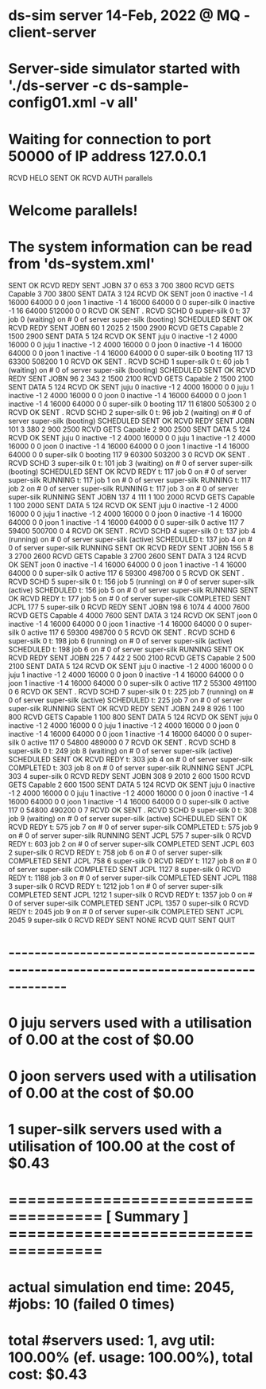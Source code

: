 # ds-sim server 14-Feb, 2022 @ MQ - client-server
# Server-side simulator started with './ds-server -c ds-sample-config01.xml -v all'
# Waiting for connection to port 50000 of IP address 127.0.0.1
RCVD HELO
SENT OK
RCVD AUTH parallels
# Welcome  parallels!
# The system information can be read from 'ds-system.xml'
SENT OK
RCVD REDY
SENT JOBN 37 0 653 3 700 3800
RCVD GETS Capable 3 700 3800
SENT DATA 3 124
RCVD OK
SENT joon 0 inactive -1 4 16000 64000 0 0
joon 1 inactive -1 4 16000 64000 0 0
super-silk 0 inactive -1 16 64000 512000 0 0
RCVD OK
SENT .
RCVD SCHD 0 super-silk 0
t:         37 job     0 (waiting) on # 0 of server super-silk (booting) SCHEDULED
SENT OK
RCVD REDY
SENT JOBN 60 1 2025 2 1500 2900
RCVD GETS Capable 2 1500 2900
SENT DATA 5 124
RCVD OK
SENT juju 0 inactive -1 2 4000 16000 0 0
juju 1 inactive -1 2 4000 16000 0 0
joon 0 inactive -1 4 16000 64000 0 0
joon 1 inactive -1 4 16000 64000 0 0
super-silk 0 booting 117 13 63300 508200 1 0
RCVD OK
SENT .
RCVD SCHD 1 super-silk 0
t:         60 job     1 (waiting) on # 0 of server super-silk (booting) SCHEDULED
SENT OK
RCVD REDY
SENT JOBN 96 2 343 2 1500 2100
RCVD GETS Capable 2 1500 2100
SENT DATA 5 124
RCVD OK
SENT juju 0 inactive -1 2 4000 16000 0 0
juju 1 inactive -1 2 4000 16000 0 0
joon 0 inactive -1 4 16000 64000 0 0
joon 1 inactive -1 4 16000 64000 0 0
super-silk 0 booting 117 11 61800 505300 2 0
RCVD OK
SENT .
RCVD SCHD 2 super-silk 0
t:         96 job     2 (waiting) on # 0 of server super-silk (booting) SCHEDULED
SENT OK
RCVD REDY
SENT JOBN 101 3 380 2 900 2500
RCVD GETS Capable 2 900 2500
SENT DATA 5 124
RCVD OK
SENT juju 0 inactive -1 2 4000 16000 0 0
juju 1 inactive -1 2 4000 16000 0 0
joon 0 inactive -1 4 16000 64000 0 0
joon 1 inactive -1 4 16000 64000 0 0
super-silk 0 booting 117 9 60300 503200 3 0
RCVD OK
SENT .
RCVD SCHD 3 super-silk 0
t:        101 job     3 (waiting) on # 0 of server super-silk (booting) SCHEDULED
SENT OK
RCVD REDY
t:        117 job     0 on # 0 of server super-silk RUNNING
t:        117 job     1 on # 0 of server super-silk RUNNING
t:        117 job     2 on # 0 of server super-silk RUNNING
t:        117 job     3 on # 0 of server super-silk RUNNING
SENT JOBN 137 4 111 1 100 2000
RCVD GETS Capable 1 100 2000
SENT DATA 5 124
RCVD OK
SENT juju 0 inactive -1 2 4000 16000 0 0
juju 1 inactive -1 2 4000 16000 0 0
joon 0 inactive -1 4 16000 64000 0 0
joon 1 inactive -1 4 16000 64000 0 0
super-silk 0 active 117 7 59400 500700 0 4
RCVD OK
SENT .
RCVD SCHD 4 super-silk 0
t:        137 job     4 (running) on # 0 of server super-silk (active) SCHEDULED
t:        137 job     4 on # 0 of server super-silk RUNNING
SENT OK
RCVD REDY
SENT JOBN 156 5 8 3 2700 2600
RCVD GETS Capable 3 2700 2600
SENT DATA 3 124
RCVD OK
SENT joon 0 inactive -1 4 16000 64000 0 0
joon 1 inactive -1 4 16000 64000 0 0
super-silk 0 active 117 6 59300 498700 0 5
RCVD OK
SENT .
RCVD SCHD 5 super-silk 0
t:        156 job     5 (running) on # 0 of server super-silk (active) SCHEDULED
t:        156 job     5 on # 0 of server super-silk RUNNING
SENT OK
RCVD REDY
t:        177 job     5 on # 0 of server super-silk COMPLETED
SENT JCPL 177 5 super-silk 0
RCVD REDY
SENT JOBN 198 6 1074 4 4000 7600
RCVD GETS Capable 4 4000 7600
SENT DATA 3 124
RCVD OK
SENT joon 0 inactive -1 4 16000 64000 0 0
joon 1 inactive -1 4 16000 64000 0 0
super-silk 0 active 117 6 59300 498700 0 5
RCVD OK
SENT .
RCVD SCHD 6 super-silk 0
t:        198 job     6 (running) on # 0 of server super-silk (active) SCHEDULED
t:        198 job     6 on # 0 of server super-silk RUNNING
SENT OK
RCVD REDY
SENT JOBN 225 7 442 2 500 2100
RCVD GETS Capable 2 500 2100
SENT DATA 5 124
RCVD OK
SENT juju 0 inactive -1 2 4000 16000 0 0
juju 1 inactive -1 2 4000 16000 0 0
joon 0 inactive -1 4 16000 64000 0 0
joon 1 inactive -1 4 16000 64000 0 0
super-silk 0 active 117 2 55300 491100 0 6
RCVD OK
SENT .
RCVD SCHD 7 super-silk 0
t:        225 job     7 (running) on # 0 of server super-silk (active) SCHEDULED
t:        225 job     7 on # 0 of server super-silk RUNNING
SENT OK
RCVD REDY
SENT JOBN 249 8 926 1 100 800
RCVD GETS Capable 1 100 800
SENT DATA 5 124
RCVD OK
SENT juju 0 inactive -1 2 4000 16000 0 0
juju 1 inactive -1 2 4000 16000 0 0
joon 0 inactive -1 4 16000 64000 0 0
joon 1 inactive -1 4 16000 64000 0 0
super-silk 0 active 117 0 54800 489000 0 7
RCVD OK
SENT .
RCVD SCHD 8 super-silk 0
t:        249 job     8 (waiting) on # 0 of server super-silk (active) SCHEDULED
SENT OK
RCVD REDY
t:        303 job     4 on # 0 of server super-silk COMPLETED
t:        303 job     8 on # 0 of server super-silk RUNNING
SENT JCPL 303 4 super-silk 0
RCVD REDY
SENT JOBN 308 9 2010 2 600 1500
RCVD GETS Capable 2 600 1500
SENT DATA 5 124
RCVD OK
SENT juju 0 inactive -1 2 4000 16000 0 0
juju 1 inactive -1 2 4000 16000 0 0
joon 0 inactive -1 4 16000 64000 0 0
joon 1 inactive -1 4 16000 64000 0 0
super-silk 0 active 117 0 54800 490200 0 7
RCVD OK
SENT .
RCVD SCHD 9 super-silk 0
t:        308 job     9 (waiting) on # 0 of server super-silk (active) SCHEDULED
SENT OK
RCVD REDY
t:        575 job     7 on # 0 of server super-silk COMPLETED
t:        575 job     9 on # 0 of server super-silk RUNNING
SENT JCPL 575 7 super-silk 0
RCVD REDY
t:        603 job     2 on # 0 of server super-silk COMPLETED
SENT JCPL 603 2 super-silk 0
RCVD REDY
t:        758 job     6 on # 0 of server super-silk COMPLETED
SENT JCPL 758 6 super-silk 0
RCVD REDY
t:       1127 job     8 on # 0 of server super-silk COMPLETED
SENT JCPL 1127 8 super-silk 0
RCVD REDY
t:       1188 job     3 on # 0 of server super-silk COMPLETED
SENT JCPL 1188 3 super-silk 0
RCVD REDY
t:       1212 job     1 on # 0 of server super-silk COMPLETED
SENT JCPL 1212 1 super-silk 0
RCVD REDY
t:       1357 job     0 on # 0 of server super-silk COMPLETED
SENT JCPL 1357 0 super-silk 0
RCVD REDY
t:       2045 job     9 on # 0 of server super-silk COMPLETED
SENT JCPL 2045 9 super-silk 0
RCVD REDY
SENT NONE
RCVD QUIT
SENT QUIT
# -------------------------------------------------------------------------------------
# 0 juju servers used with a utilisation of 0.00 at the cost of $0.00
# 0 joon servers used with a utilisation of 0.00 at the cost of $0.00
# 1 super-silk servers used with a utilisation of 100.00 at the cost of $0.43
# ==================================== [ Summary ] ====================================
# actual simulation end time: 2045, #jobs: 10 (failed 0 times)
# total #servers used: 1, avg util: 100.00% (ef. usage: 100.00%), total cost: $0.43
